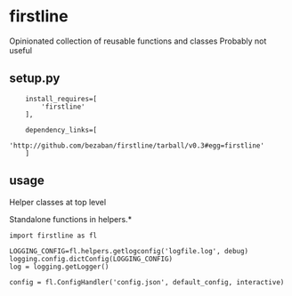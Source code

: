 # firstline 

Opinionated collection of reusable functions and classes
Probably not useful 

## setup.py 
```    
    install_requires=[
        'firstline'
    ],

    dependency_links=[
        'http://github.com/bezaban/firstline/tarball/v0.3#egg=firstline'
    ]
```

## usage

Helper classes at top level

Standalone functions in helpers.* 


```
import firstline as fl

LOGGING_CONFIG=fl.helpers.getlogconfig('logfile.log', debug)
logging.config.dictConfig(LOGGING_CONFIG)
log = logging.getLogger()

config = fl.ConfigHandler('config.json', default_config, interactive)

```
